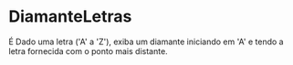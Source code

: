 # DiamanteLetras
É Dado uma letra ('A' a 'Z'), exiba um diamante iniciando em 'A' e tendo a letra fornecida com o  ponto mais distante.

